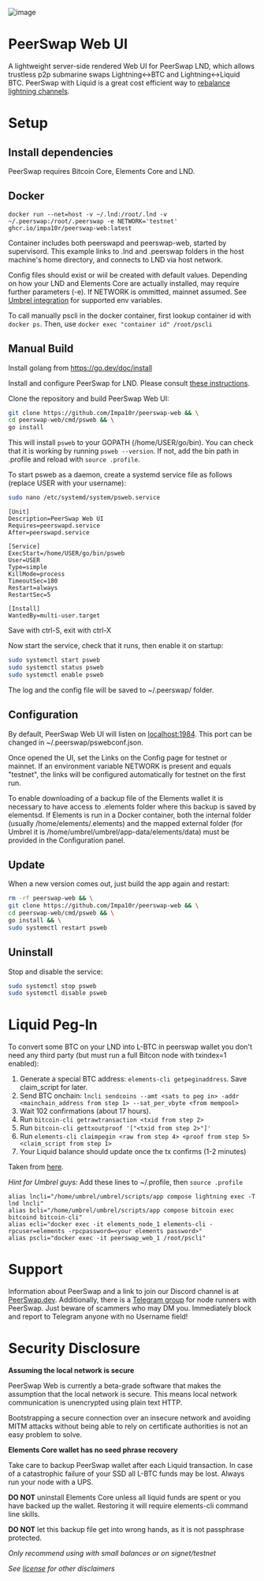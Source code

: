 ![image](https://github.com/Impa10r/peerswap-web/assets/101550606/dce5120d-78ab-473d-b13c-71e55d3f6995)

# PeerSwap Web UI

A lightweight server-side rendered Web UI for PeerSwap LND, which allows trustless p2p submarine swaps Lightning<->BTC and Lightning<->Liquid BTC. PeerSwap with Liquid is a great cost efficient way to [rebalance lightning channels](https://medium.com/@goryachev/liquid-rebalancing-of-lightning-channels-2dadf4b2397a).

# Setup

## Install dependencies

PeerSwap requires Bitcoin Core, Elements Core and LND.

## Docker

```docker run --net=host -v ~/.lnd:/root/.lnd -v ~/.peerswap:/root/.peerswap -e NETWORK='testnet' ghcr.io/impa10r/peerswap-web:latest```

Container includes both peerswapd and peerswap-web, started by supervisord. This example links to .lnd and .peerswap folders in the host machine's home directory, and connects to LND via host network. 

Config files should exist or wiil be created with default values. Depending on how your LND and Elements Core are actually installed, may require further parameters (-e). If NETWORK is ommitted, mainnet assumed. See [Umbrel integration](https://github.com/Impa10r/umbrel-apps/blob/master/peerswap/docker-compose.yml) for supported env variables.

To call manually pscli in the docker container, first lookup container id with ```docker ps```. Then, use ```docker exec "container id" /root/pscli```

## Manual Build

Install golang from https://go.dev/doc/install

Install and configure PeerSwap for LND. Please consult [these instructions](https://github.com/ElementsProject/peerswap/blob/master/docs/setup_lnd.md).

Clone the repository and build PeerSwap Web UI:

```bash
git clone https://github.com/Impa10r/peerswap-web && \
cd peerswap-web/cmd/psweb && \
go install
```

This will install `psweb` to your GOPATH (/home/USER/go/bin). You can check that it is working by running `psweb --version`. If not, add the bin path in .profile and reload with `source .profile`.

To start psweb as a daemon, create a systemd service file as follows (replace USER with your username):

```bash
sudo nano /etc/systemd/system/psweb.service
```
```
[Unit]
Description=PeerSwap Web UI
Requires=peerswapd.service
After=peerswapd.service

[Service]
ExecStart=/home/USER/go/bin/psweb
User=USER
Type=simple
KillMode=process
TimeoutSec=180
Restart=always
RestartSec=5

[Install]
WantedBy=multi-user.target
```
Save with ctrl-S, exit with ctrl-X

Now start the service, check that it runs, then enable it on startup:

```bash
sudo systemctl start psweb
sudo systemctl status psweb
sudo systemctl enable psweb
```

The log and the config file will be saved to ~/.peerswap/ folder. 

## Configuration

By default, PeerSwap Web UI will listen on [localhost:1984](localhost:1984). This port can be changed in ~/.peerswap/pswebconf.json.

Once opened the UI, set the Links on the Config page for testnet or mainnet. If an environment variable NETWORK is present and equals "testnet", the links will be configured automatically for testnet on the first run.

To enable downloading of a backup file of the Elements wallet it is necessary to have access to .elements folder where this backup is saved by elementsd. If Elements is run in a Docker container, both the internal folder (usually /home/elements/.elements) and the mapped external folder (for Umbrel it is /home/umbrel/umbrel/app-data/elements/data) must be provided in the Configuration panel.

## Update

When a new version comes out, just build the app again and restart:

```bash
rm -rf peerswap-web && \
git clone https://github.com/Impa10r/peerswap-web && \
cd peerswap-web/cmd/psweb && \
go install && \
sudo systemctl restart psweb
```

## Uninstall

Stop and disable the service:

```bash
sudo systemctl stop psweb
sudo systemctl disable psweb
```

# Liquid Peg-In

To convert some BTC on your LND into L-BTC in peerswap wallet you don't need any third party (but must run a full Bitcon node with txindex=1 enabled):

1. Generate a special BTC address: ```elements-cli getpeginaddress```. Save claim_script for later.
2. Send BTC onchain: ```lncli sendcoins --amt <sats to peg in> -addr <mainchain_address from step 1> --sat_per_vbyte <from mempool>```
3. Wait 102 confirmations (about 17 hours). 
4. Run ```bitcoin-cli getrawtransaction <txid from step 2>```
5. Run ```bitcoin-cli gettxoutproof '["<txid from step 2>"]'```
6. Run ```elements-cli claimpegin <raw from step 4> <proof from step 5> <claim_script from step 1>```
7. Your Liquid balance should update once the tx confirms (1-2 minutes)

Taken from [here](https://help.blockstream.com/hc/en-us/articles/900000632703-How-do-I-peg-in-BTC-to-the-Liquid-Network-). 

*Hint for Umbrel guys:* Add these lines to ~/.profile, then ```source .profile```
```
alias lncli="/home/umbrel/umbrel/scripts/app compose lightning exec -T lnd lncli"
alias bcli="/home/umbrel/umbrel/scripts/app compose bitcoin exec bitcoind bitcoin-cli"
alias ecli="docker exec -it elements_node_1 elements-cli -rpcuser=elements -rpcpassword=<your elements password>"
alias pscli="docker exec -it peerswap_web_1 /root/pscli"
```

# Support

Information about PeerSwap and a link to join our Discord channel is at [PeerSwap.dev](https://peerswap.dev). Additionally, there is a [Telegram group](https://t.me/PeerSwapLN) for node runners with PeerSwap. Just beware of scammers who may DM you. Immediately block and report to Telegram anyone with no Username field!

# Security Disclosure

**Assuming the local network is secure**

PeerSwap Web is currently a beta-grade software that makes the assumption that the local network is secure. This means local network communication is unencrypted using plain text HTTP. 

Bootstrapping a secure connection over an insecure network and avoiding MITM attacks without being able to rely on certificate authorities is not an easy problem to solve.

**Elements Core wallet has no seed phrase recovery**

Take care to backup PeerSwap wallet after each Liquid transaction. In case of a catastrophic failure of your SSD all L-BTC funds may be lost. Always run your node with a UPS. 

**DO NOT** uninstall Elements Core unless all liquid funds are spent or you have backed up the wallet. Restoring it will require elements-cli command line skills. 

**DO NOT** let this backup file get into wrong hands, as it is not passphrase protected. 

*Only recommend using with small balances or on signet/testnet*

*See [license](/LICENSE) for other disclaimers*
